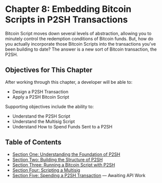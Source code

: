 # Chapter 8: Embedding Bitcoin Scripts in P2SH Transactions

Bitcoin Script moves down several levels of abstraction, allowing you to minutely control the redemption conditions of Bitcoin funds. But, how do you actually incorporate those Bitcoin Scripts into the transactions you've been building to date? The answer is a new sort of Bitcoin transaction, the P2SH.

## Objectives for This Chapter

After working through this chapter, a developer will be able to:

   * Design a P2SH Transaction
   * Apply a P2SH Bitcoin Script
   
Supporting objectives include the ability to:

   * Understand the P2SH Script
   * Understand the Multisig Script
   * Understand How to Spend Funds Sent to a P2SH
   
## Table of Contents

* [Section One: Understanding the Foundation of P2SH](8_1_Understanding_the_Foundation_of_P2SH.md)
* [Section Two: Building the Structure of P2SH](8_2_Building_the_Structure_of_P2SH.md)  
* [Section Three: Running a Bitcoin Script with P2SH](8_3_Running_a_Bitcoin_Script_with_P2SH.md)
* [Section Four: Scripting a Multisig](8_4_Scripting_a_Multisig.md)
* [Section Five: Spending a P2SH Transaction](8_5_Spending_a_P2SH_Transaction.md) — Awaiting API Work

